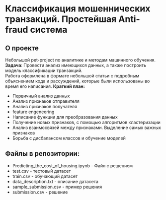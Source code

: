 # Классификация мошеннических транзакций. Простейшая Anti-fraud система
## О проекте
Небольшой pet-project по аналитике и методам машинного обучения.  
**Задача**: Провести анализ имеющихся данных, а также построить модель классификации транзакций.  
Работа оформлена в формате небольшой статьи с подробным объяснением кода и рассуждений, которые были использованы во время его написания.
**Краткий план:**
- Первичный анализ данных
- Анализ признаков отправителя
- Анализ признаков получателя
- feature engeneering
- Написание функции для преобразования данных
- Получение новых признаков, с помощью алгоритмов кластеризации
- Анализ взаимосвязей между признаками. Выделение самых важных признаков
- Борьба с дисбалансом классов и обучение моделей
## Файлы в репозитории:
- Predicting_the_cost_of_housing.ipynb - Файл с решением
- test.csv - тестовый датасет
- train.csv - обучающий датасет
- data_description.txt - описание датасета
- sample_submission.csv - пример решения
- submission.csv - решение
